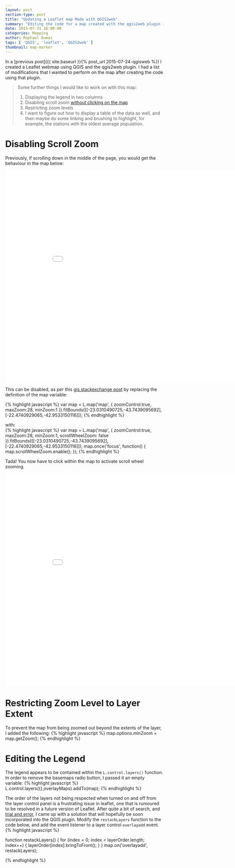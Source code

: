 ```yaml
---
layout: post
section-type: post
title: "Updating a Leaflet map Made with QGIS2web"
summary: "Editing the code for a map created with the qgis2web plugin in order to improve the visuals."
date: 2015-07-31 16:00:00
categories: Mapping
author: Raphael Dumas
tags: [ 'QGIS', 'leaflet', 'QGIS2web' ]
thumbnail: map-marker  
---
```


In a [previous post]({{ site.baseurl }}{% post_url 2015-07-24-qgisweb %}) I created a Leaflet webmap using QGIS and the qgis2web plugin. I had a list of modifications that I wanted to perform on the map after creating the code using that plugin. 

 
> Some further things I would like to work on with this map:  
> 1. Displaying the legend in two columns  
> 2. Disabling scroll zoom [without clicking on the map](http://gis.stackexchange.com/questions/111887/leaflet-mouse-wheel-zoom-only-after-click-on-map)  
> 3. Restricting zoom levels  
> 4. I want to figure out how to display a table of the data as well, and then maybe do some linking and brushing to highlight, for example, the stations with the oldest average population.  

# Disabling Scroll Zoom 

Previously, if scrolling down in the middle of the page, you would get the behaviour in the map below:

<div class = "leaflet-map">
    <iframe src="{{ site.baseurl }}/maps/transit_working_age/index.html" height="675" width="900" frameborder="0" allowfullscreen>&nbsp; </iframe>
</div>

This can be disabled, as per this [gis.stackexchange post](http://gis.stackexchange.com/questions/111887/leaflet-mouse-wheel-zoom-only-after-click-on-map) by replacing the definition of the map variable:

{% highlight javascript %}
var map = L.map('map', {
            zoomControl:true, maxZoom:28, minZoom:1
        }).fitBounds([[-23.0310490725,-43.7439095692],[-22.4740929065,-42.9533150116]]);
{% endhighlight %}

with:  
{% highlight javascript %}
var map = L.map('map', {
            zoomControl:true, maxZoom:28, minZoom:1, scrollWheelZoom: false
        }).fitBounds([[-23.0310490725,-43.7439095692],[-22.4740929065,-42.9533150116]]);
map.once('focus', function() { map.scrollWheelZoom.enable(); });
{% endhighlight %}  

Tada! You now have to click within the map to activate scroll wheel zooming.  

<div class = "leaflet-map">
    <iframe src="{{ site.baseurl }}/maps/transit_working_age/index2.html" height="675" width="900" frameborder="0" allowfullscreen>&nbsp; </iframe>
</div>

# Restricting Zoom Level to Layer Extent

To prevent the map from being zoomed out beyond the extents of the layer, I added the following:
{% highlight javascript %}
        map.options.minZoom = map.getZoom();
{% endhighlight %}

# Editing the Legend

The legend appears to be contained within the `L.control.layers()` function. In order to remove the basemaps radio button, I passed it an empty variable:
{% highlight javascript %}
    L.control.layers({},overlayMaps).addTo(map);
{% endhighlight %}  

The order of the layers not being respected when turned on and off from the layer control panel is a frustrating issue in leaflet, one that is rumoured to be resolved in a future version of Leaflet. After quite a bit of search, and [trial and error](https://github.com/tomchadwin/qgis2web/issues/96), I came up with a solution that will hopefully be soon incorporated into the QGIS plugin. Modify the `restackLayers` function to the code below, and add the event listener to a layer control `overlayadd` event.
{% highlight javascript %}

function restackLayers() {
        for (index = 0; index < layerOrder.length; index++) {
            layerOrder[index].bringToFront();
        }
}
map.on('overlayadd', restackLayers);

{% endhighlight %}

